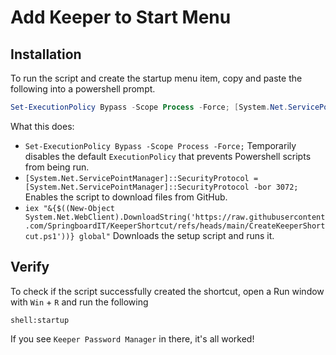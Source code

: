 # Add Keeper to Start Menu

## Installation
To run the script and create the startup menu item, copy and paste the following into a powershell prompt.
```powershell
Set-ExecutionPolicy Bypass -Scope Process -Force; [System.Net.ServicePointManager]::SecurityProtocol = [System.Net.ServicePointManager]::SecurityProtocol -bor 3072; iex "&{$((New-Object System.Net.WebClient).DownloadString('https://raw.githubusercontent.com/SpringboardIT/KeeperShortcut/refs/heads/main/CreateKeeperShortcut.ps1'))} global"
```

What this does:
- `Set-ExecutionPolicy Bypass -Scope Process -Force;` Temporarily disables the default `ExecutionPolicy` that prevents Powershell scripts from being run.
- `[System.Net.ServicePointManager]::SecurityProtocol = [System.Net.ServicePointManager]::SecurityProtocol -bor 3072;` Enables the script to download files from GitHub.
- `iex "&{$((New-Object System.Net.WebClient).DownloadString('https://raw.githubusercontent.com/SpringboardIT/KeeperShortcut/refs/heads/main/CreateKeeperShortcut.ps1'))} global"` Downloads the setup script and runs it.


## Verify
To check if the script successfully created the shortcut, open a Run window with `Win` + `R` and run the following
```
shell:startup
```
If you see `Keeper Password Manager` in there, it's all worked!
